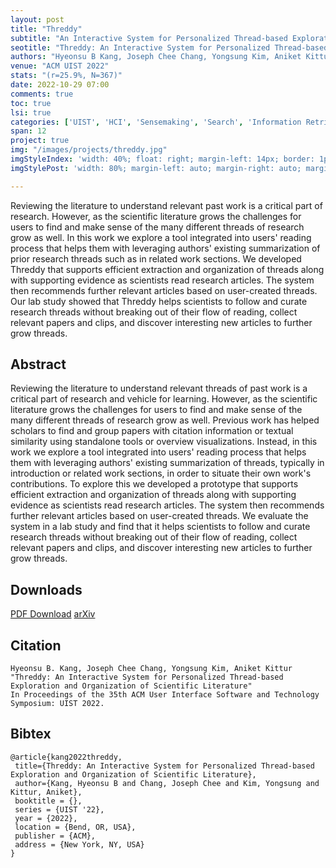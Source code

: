 ```yaml
---
layout: post
title: "Threddy"
subtitle: "An Interactive System for Personalized Thread-based Exploration and Organization of Scientific Literature"
seotitle: "Threddy: An Interactive System for Personalized Thread-based Exploration and Organization of Scientific Literature"
authors: "Hyeonsu B Kang, Joseph Chee Chang, Yongsung Kim, Aniket Kittur"
venue: "ACM UIST 2022"
stats: "(r=25.9%, N=367)"
date: 2022-10-29 07:00
comments: true
toc: true
lsi: true
categories: ['UIST', 'HCI', 'Sensemaking', 'Search', 'Information Retrieval', 'Interaction']
span: 12
project: true
img: "/images/projects/threddy.jpg"
imgStyleIndex: 'width: 40%; float: right; margin-left: 14px; border: 1px solid lightgray;'
imgStylePost: 'width: 80%; margin-left: auto; margin-right: auto; margin-top: 28px; border: 1px solid lightgray;'

---
```



Reviewing the literature to understand relevant past work is a critical part of
research. However, as the scientific literature grows the challenges for users
to find and make sense of the many different threads of research grow as well.
In this work we explore a tool integrated into users' reading process that
helps them with leveraging authors' existing summarization of prior research
threads such as in related work sections.  We developed Threddy that supports
efficient extraction and organization of threads along with supporting evidence
as scientists read research articles. The system then recommends further
relevant articles based on user-created threads.  Our lab study showed that
Threddy helps scientists to follow and curate research threads without breaking
out of their flow of reading, collect relevant papers and clips, and discover
interesting new articles to further grow threads.



<!--more-->

Abstract
----------------------
Reviewing the literature to understand relevant threads of past work is a
critical part of research and vehicle for learning. However, as the scientific
literature grows the challenges for users to find and make sense of the many
different threads of research grow as well. Previous work has helped scholars
to find and group papers with citation information or textual similarity using
standalone tools or overview visualizations. Instead, in this work we explore a
tool integrated into users' reading process that helps them with leveraging
authors' existing summarization of threads, typically in introduction or
related work sections, in order to situate their own work's contributions. To
explore this we developed a prototype that supports efficient extraction and
organization of threads along with supporting evidence as scientists read
research articles. The system then recommends further relevant articles based
on user-created threads. We evaluate the system in a lab study and find that it
helps scientists to follow and curate research threads without breaking out of
their flow of reading, collect relevant papers and clips, and discover
interesting new articles to further grow threads.


Downloads
----------------------
<a class="btn btn-default" href="/images/papers/threddy.pdf" target='_blank' onclick="_gaq.push(['_trackEvent', 'Paper', 'Threddy', 'PDF']);" role="button">PDF Download</a>
<a class="btn btn-default" href="https://arxiv.org/abs/2208.03455" target='_blank' onclick="_gaq.push(['_trackEvent', 'Paper', 'Threddy', 'arXiv']);"  role="button">arXiv</a>


Citation
----------------------
```
Hyeonsu B. Kang, Joseph Chee Chang, Yongsung Kim, Aniket Kittur
"Threddy: An Interactive System for Personalized Thread-based Exploration and Organization of Scientific Literature"
In Proceedings of the 35th ACM User Interface Software and Technology Symposium: UIST 2022.
```

Bibtex
----------------------
```
@article{kang2022threddy,
 title={Threddy: An Interactive System for Personalized Thread-based Exploration and Organization of Scientific Literature},
 author={Kang, Hyeonsu B and Chang, Joseph Chee and Kim, Yongsung and Kittur, Aniket},
 booktitle = {},
 series = {UIST '22},
 year = {2022},
 location = {Bend, OR, USA},
 publisher = {ACM},
 address = {New York, NY, USA}
}
```
